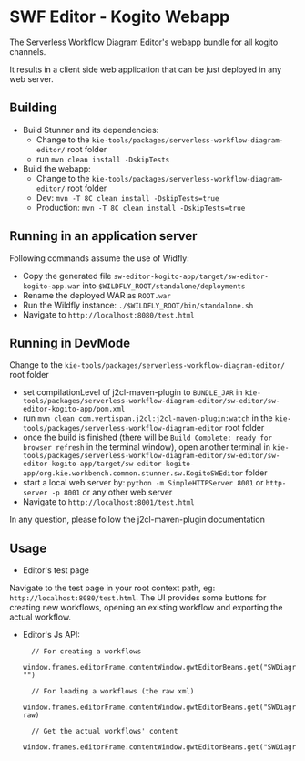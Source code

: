 # SWF Editor - Kogito Webapp

The Serverless Workflow Diagram Editor's webapp bundle for all kogito channels.

It results in a client side web application that can be just deployed in any web server.

## Building

- Build Stunner and its dependencies:
  - Change to the `kie-tools/packages/serverless-workflow-diagram-editor/` root folder
  - run `mvn clean install -DskipTests`
- Build the webapp:
  - Change to the `kie-tools/packages/serverless-workflow-diagram-editor/` root folder
  - Dev: `mvn -T 8C clean install -DskipTests=true`
  - Production: `mvn -T 8C clean install -DskipTests=true`

## Running in an application server

Following commands assume the use of Widfly:

- Copy the generated file `sw-editor-kogito-app/target/sw-editor-kogito-app.war` into `$WILDFLY_ROOT/standalone/deployments`
- Rename the deployed WAR as `ROOT.war`
- Run the Wildfly instance: `./$WILDFLY_ROOT/bin/standalone.sh`
- Navigate to `http://localhost:8080/test.html`

## Running in DevMode

Change to the `kie-tools/packages/serverless-workflow-diagram-editor/` root folder

- set compilationLevel of j2cl-maven-plugin to `BUNDLE_JAR` in `kie-tools/packages/serverless-workflow-diagram-editor/sw-editor/sw-editor-kogito-app/pom.xml`
- run `mvn clean com.vertispan.j2cl:j2cl-maven-plugin:watch` in the `kie-tools/packages/serverless-workflow-diagram-editor` root folder
- once the build is finished (there will be `Build Complete: ready for browser refresh` in the terminal window), open another terminal in `kie-tools/packages/serverless-workflow-diagram-editor/sw-editor/sw-editor-kogito-app/target/sw-editor-kogito-app/org.kie.workbench.common.stunner.sw.KogitoSWEditor` folder
- start a local web server by: `python -m SimpleHTTPServer 8001` or `http-server -p 8001` or any other web server
- Navigate to `http://localhost:8001/test.html`

In any question, please follow the j2cl-maven-plugin documentation

## Usage

- Editor's test page

Navigate to the test page in your root context path, eg: `http://localhost:8080/test.html`. The UI provides some buttons for creating new workflows, opening an existing workflow and exporting the actual workflow.

- Editor's Js API:

        // For creating a workflows
        window.frames.editorFrame.contentWindow.gwtEditorBeans.get("SWDiagramEditor").get().setContent("", "")

        // For loading a workflows (the raw xml)
        window.frames.editorFrame.contentWindow.gwtEditorBeans.get("SWDiagramEditor").get().setContent("", raw)

        // Get the actual workflows' content
        window.frames.editorFrame.contentWindow.gwtEditorBeans.get("SWDiagramEditor").get().getContent()
